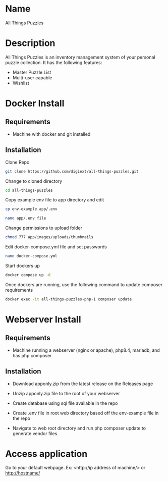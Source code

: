 # Name

All Things Puzzles

# Description

All Things Puzzles is an inventory management system of your personal puzzle collection. It has the following features:

* Master Puzzle List
* Multi-user capable
* Wishlist

# Docker Install

## Requirements

* Machine with docker and git installed

## Installation

Clone Repo
```bash
git clone https://github.com/digiext/all-things-puzzles.git
```
Change to cloned directory
```bash
cd all-things-puzzles
```

Copy example env file to app directory and edit
```bash
cp env-example app/.env

nano app/.env file
```

Change permissions to upload folder
```bash
chmod 777 app/images/uploads/thumbnails
```

Edit docker-compose.yml file and set passwords
```bash
nano docker-compose.yml
```
Start dockers up
```bash
docker compose up -d
```

Once dockers are running, use the following command to update composer requirements
```bash
docker exec -it all-things-puzzles-php-1 composer update
```

# Webserver Install

## Requirements

* Machine running a webserver (nginx or apache), php8.4, mariadb, and has php composer

## Installation

* Download apponly.zip from the latest release on the Releases page

* Unzip apponly.zip file to the root of your webserver

* Create database using sql file available in the repo

* Create .env file in root web directory based off the env-example file in the repo

* Navigate to web root directory and run php composer update to generate vendor files

# Access application

Go to your default webpage.  Ex: <http://ip address of machine/> or <http://hostname/>